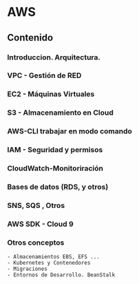 # AWS

## Contenido
### Introduccion. Arquitectura.
### VPC - Gestión de RED
### EC2 - Máquinas Virtuales
### S3 - Almacenamiento en Cloud
### AWS-CLI trabajar en modo comando
### IAM - Seguridad y permisos
### CloudWatch-Monitoriración
### Bases de datos (RDS, y otros)
### SNS, SQS , Otros
### AWS SDK - Cloud 9
### Otros conceptos
    - Almacenamientos EBS, EFS ...
    - Kubernetes y Contenedores
    - Migraciones
    - Entornos de Desarrollo. BeanStalk
